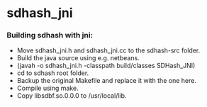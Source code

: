 sdhash_jni
==========

### Building sdhash with jni:

- Move sdhash_jni.h and sdhash_jni.cc to the sdhash-src folder.
- Build the java source using e.g. netbeans.
- (javah -o sdhash_jni.h -classpath build/classes SDHash_JNI)
- cd to sdhash root folder.
- Backup the original Makefile and replace it with the one here.
- Compile using make.
- Copy libsdbf.so.0.0.0 to /usr/local/lib.

